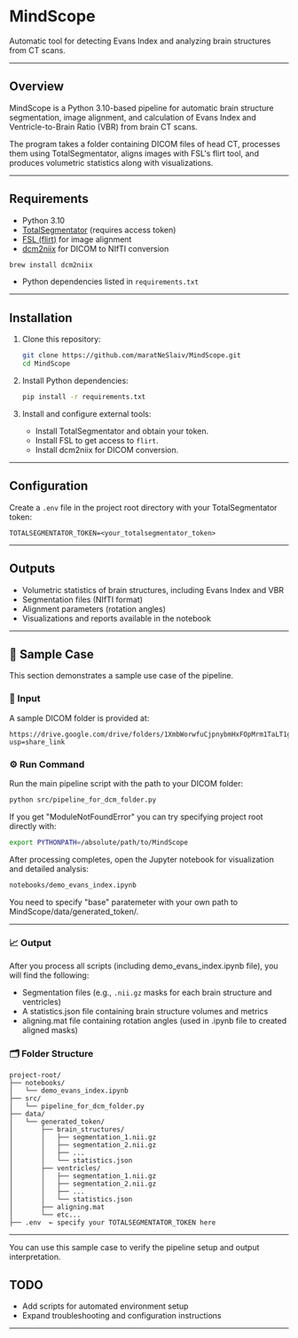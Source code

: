 # MindScope

Automatic tool for detecting Evans Index and analyzing brain structures from CT scans.

---

## Overview

MindScope is a Python 3.10-based pipeline for automatic brain structure segmentation, image alignment, and calculation of Evans Index and Ventricle-to-Brain Ratio (VBR) from brain CT scans.

The program takes a folder containing DICOM files of head CT, processes them using TotalSegmentator, aligns images with FSL's flirt tool, and produces volumetric statistics along with visualizations.

---

## Requirements

- Python 3.10
- [TotalSegmentator](https://github.com/wasserth/TotalSegmentator) (requires access token)
- [FSL (flirt)](https://fsl.fmrib.ox.ac.uk/fsldownloads) for image alignment
- [dcm2niix](https://github.com/rordenlab/dcm2niix) for DICOM to NIfTI conversion
```bash
brew install dcm2niix
```
- Python dependencies listed in `requirements.txt`

---

## Installation

1. Clone this repository:

   ```bash
   git clone https://github.com/maratNeSlaiv/MindScope.git
   cd MindScope
   ```

2. Install Python dependencies:

   ```bash
   pip install -r requirements.txt
   ```

3. Install and configure external tools:
   - Install TotalSegmentator and obtain your token.
   - Install FSL to get access to `flirt`.
   - Install dcm2niix for DICOM conversion.

---

## Configuration

Create a `.env` file in the project root directory with your TotalSegmentator token:

```env
TOTALSEGMENTATOR_TOKEN=<your_totalsegmentator_token>
```

---

## Outputs

- Volumetric statistics of brain structures, including Evans Index and VBR
- Segmentation files (NIfTI format)
- Alignment parameters (rotation angles)
- Visualizations and reports available in the notebook

---

## 🧪 Sample Case

This section demonstrates a sample use case of the pipeline.

### 📂 Input

A sample DICOM folder is provided at:
```
https://drive.google.com/drive/folders/1XmbWorwfuCjpnybmHxFOpMrm1TaLT1gh?usp=share_link
```

### ⚙️ Run Command

Run the main pipeline script with the path to your DICOM folder:

```bash
python src/pipeline_for_dcm_folder.py
```

If you get "ModuleNotFoundError" you can try specifying project root directly with:
```bash
export PYTHONPATH=/absolute/path/to/MindScope
```

After processing completes, open the Jupyter notebook for visualization and detailed analysis:

```bash
notebooks/demo_evans_index.ipynb
```
You need to specify "base" paratemeter with your own path to MindScope/data/generated_token/.

---

### 📈 Output

After you process all scripts (including demo_evans_index.ipynb file), you will find the following:
- Segmentation files (e.g., `.nii.gz` masks for each brain structure and ventricles)
- A statistics.json file containing brain structure volumes and metrics
- aligning.mat file containing rotation angles (used in .ipynb file to created aligned masks)


### 🗂️ Folder Structure

```
project-root/
├── notebooks/
│   └── demo_evans_index.ipynb
├── src/
│   └── pipeline_for_dcm_folder.py
├── data/
│   └── generated_token/
│       ├── brain_structures/
│       │   ├── segmentation_1.nii.gz
│       │   ├── segmentation_2.nii.gz
│       │   ├── ...
│       │   └── statistics.json
│       ├── ventricles/
│       │   ├── segmentation_1.nii.gz
│       │   ├── segmentation_2.nii.gz
│       │   ├── ...
│       │   └── statistics.json
│       ├── aligning.mat
│       └── etc...
├── .env  ← specify your TOTALSEGMENTATOR_TOKEN here
```

---

You can use this sample case to verify the pipeline setup and output interpretation.
## TODO

- Add scripts for automated environment setup
- Expand troubleshooting and configuration instructions

---
